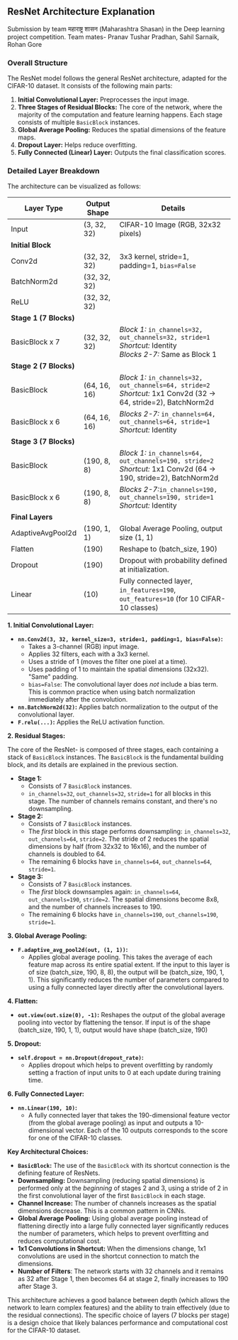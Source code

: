 ## ResNet Architecture Explanation
Submission by team महाराष्ट्र शासन (Maharashtra Shasan) in the Deep learning project competition. Team mates- Pranav Tushar Pradhan, Sahil Sarnaik, Rohan Gore

### Overall Structure

The ResNet model follows the general ResNet architecture, adapted for the CIFAR-10 dataset. It consists of the following main parts:

1.  **Initial Convolutional Layer:**  Preprocesses the input image.
2.  **Three Stages of Residual Blocks:** The core of the network, where the majority of the computation and feature learning happens. Each stage consists of multiple `BasicBlock` instances.
3.  **Global Average Pooling:**  Reduces the spatial dimensions of the feature maps.
4.  **Dropout Layer:** Helps reduce overfitting.
5.  **Fully Connected (Linear) Layer:**  Outputs the final classification scores.

### Detailed Layer Breakdown

The architecture can be visualized as follows:


| Layer Type             | Output Shape        | Details                                                                                                                                 |
|--------------------------|---------------------|------------------------------------------------------------------------------------------------------------------------------------------|
| Input                    | (3, 32, 32)         | CIFAR-10 Image (RGB, 32x32 pixels)                                                                                                     |
| **Initial Block**         |                     |                                                                                                                                          |
| Conv2d                  | (32, 32, 32)        | 3x3 kernel, stride=1, padding=1, `bias=False`                                                                                              |
| BatchNorm2d             | (32, 32, 32)        |                                                                                                                                          |
| ReLU                    | (32, 32, 32)        |                                                                                                                                          |
| **Stage 1 (7 Blocks)**    |                     |                                                                                                                                          |
| BasicBlock x 7          | (32, 32, 32)        | *Block 1:* `in_channels=32, out_channels=32, stride=1`<br> *Shortcut:*  Identity <br>  *Blocks 2-7:* Same as Block 1                       |
| **Stage 2 (7 Blocks)**    |                     |                                                                                                                                          |
| BasicBlock              | (64, 16, 16)        | *Block 1:* `in_channels=32, out_channels=64, stride=2`<br> *Shortcut:* 1x1 Conv2d (32 -> 64, stride=2), BatchNorm2d                       |
| BasicBlock x 6          | (64, 16, 16)        | *Blocks 2-7:* `in_channels=64, out_channels=64, stride=1`<br> *Shortcut:* Identity                                                         |
| **Stage 3 (7 Blocks)**    |                     |                                                                                                                                          |
| BasicBlock              | (190, 8, 8)         | *Block 1:* `in_channels=64, out_channels=190, stride=2`<br> *Shortcut:* 1x1 Conv2d (64 -> 190, stride=2), BatchNorm2d                      |
| BasicBlock x 6          | (190, 8, 8)         | *Blocks 2-7:*`in_channels=190, out_channels=190, stride=1`<br> *Shortcut:* Identity                                                        |
| **Final Layers**        |                     |                                                                                                                                          |
| AdaptiveAvgPool2d       | (190, 1, 1)         | Global Average Pooling, output size (1, 1)                                                                                                 |
| Flatten                 | (190)               | Reshape to (batch_size, 190)                                                                                                               |
| Dropout                 | (190)               |  Dropout with probability defined at initialization.                                                                                      |
| Linear                  | (10)                | Fully connected layer, `in_features=190`, `out_features=10` (for 10 CIFAR-10 classes)                                                        |

**1. Initial Convolutional Layer:**

*   **`nn.Conv2d(3, 32, kernel_size=3, stride=1, padding=1, bias=False)`:**
    *   Takes a 3-channel (RGB) input image.
    *   Applies 32 filters, each with a 3x3 kernel.
    *   Uses a stride of 1 (moves the filter one pixel at a time).
    *   Uses padding of 1 to maintain the spatial dimensions (32x32).  "Same" padding.
    *   `bias=False`:  The convolutional layer does *not* include a bias term. This is common practice when using batch normalization immediately after the convolution.
*   **`nn.BatchNorm2d(32)`:**  Applies batch normalization to the output of the convolutional layer.
*   **`F.relu(...)`:** Applies the ReLU activation function.

**2. Residual Stages:**

The core of the ResNet-  is composed of three stages, each containing a stack of `BasicBlock` instances.  The `BasicBlock` is the fundamental building block, and its details are explained in the previous section.

*   **Stage 1:**
    *   Consists of 7 `BasicBlock` instances.
    *   `in_channels=32`, `out_channels=32`, `stride=1` for all blocks in this stage.  The number of channels remains constant, and there's no downsampling.
*   **Stage 2:**
    *   Consists of 7 `BasicBlock` instances.
    *   The *first* block in this stage performs downsampling: `in_channels=32`, `out_channels=64`, `stride=2`.  The stride of 2 reduces the spatial dimensions by half (from 32x32 to 16x16), and the number of channels is doubled to 64.
    *   The remaining 6 blocks have `in_channels=64`, `out_channels=64`, `stride=1`.
*   **Stage 3:**
    *   Consists of 7 `BasicBlock` instances.
    *   The *first* block downsamples again: `in_channels=64`, `out_channels=190`, `stride=2`.  The spatial dimensions become 8x8, and the number of channels increases to 190.
    *   The remaining 6 blocks have `in_channels=190`, `out_channels=190`, `stride=1`.

**3. Global Average Pooling:**

*   **`F.adaptive_avg_pool2d(out, (1, 1))`:**
    *   Applies global average pooling. This takes the average of each feature map across its entire spatial extent.  If the input to this layer is of size (batch\_size, 190, 8, 8), the output will be (batch\_size, 190, 1, 1). This significantly reduces the number of parameters compared to using a fully connected layer directly after the convolutional layers.

**4. Flatten:**

* **`out.view(out.size(0), -1)`:** Reshapes the output of the global average pooling into vector by flattening the tensor. If input is of the shape (batch_size, 190, 1, 1), output would have shape (batch_size, 190)

**5. Dropout:**

*  **`self.dropout = nn.Dropout(dropout_rate)`:**
   *    Applies dropout which helps to prevent overfitting by randomly setting a fraction of input units to 0 at each update during training time.

**6. Fully Connected Layer:**

*   **`nn.Linear(190, 10)`:**
    *   A fully connected layer that takes the 190-dimensional feature vector (from the global average pooling) as input and outputs a 10-dimensional vector.  Each of the 10 outputs corresponds to the score for one of the CIFAR-10 classes.

**Key Architectural Choices:**

*   **`BasicBlock`:**  The use of the `BasicBlock` with its shortcut connection is the defining feature of ResNets.
*   **Downsampling:** Downsampling (reducing spatial dimensions) is performed only at the *beginning* of stages 2 and 3, using a stride of 2 in the first convolutional layer of the first `BasicBlock` in each stage.
*   **Channel Increase:** The number of channels increases as the spatial dimensions decrease. This is a common pattern in CNNs.
*   **Global Average Pooling:**  Using global average pooling instead of flattening directly into a large fully connected layer significantly reduces the number of parameters, which helps to prevent overfitting and reduces computational cost.
*   **1x1 Convolutions in Shortcut:** When the dimensions change, 1x1 convolutions are used in the shortcut connection to match the dimensions.
* **Number of Filters**: The network starts with 32 channels and it remains as 32 after Stage 1, then becomes 64 at stage 2, finally increases to 190 after Stage 3.

This architecture achieves a good balance between depth (which allows the network to learn complex features) and the ability to train effectively (due to the residual connections). The specific choice of   layers (7 blocks per stage) is a design choice that likely balances performance and computational cost for the CIFAR-10 dataset.
